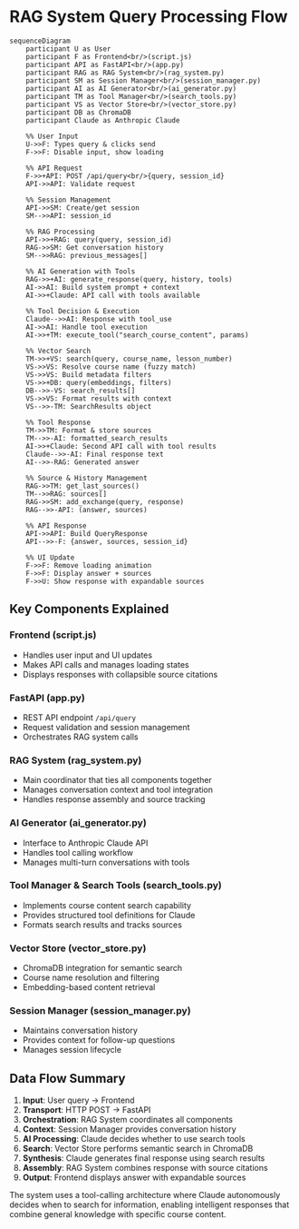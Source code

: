 # RAG System Query Processing Flow

```mermaid
sequenceDiagram
    participant U as User
    participant F as Frontend<br/>(script.js)
    participant API as FastAPI<br/>(app.py)
    participant RAG as RAG System<br/>(rag_system.py)
    participant SM as Session Manager<br/>(session_manager.py)
    participant AI as AI Generator<br/>(ai_generator.py)
    participant TM as Tool Manager<br/>(search_tools.py)
    participant VS as Vector Store<br/>(vector_store.py)
    participant DB as ChromaDB
    participant Claude as Anthropic Claude

    %% User Input
    U->>F: Types query & clicks send
    F->>F: Disable input, show loading
    
    %% API Request
    F->>+API: POST /api/query<br/>{query, session_id}
    API->>API: Validate request
    
    %% Session Management
    API->>SM: Create/get session
    SM-->>API: session_id
    
    %% RAG Processing
    API->>+RAG: query(query, session_id)
    RAG->>SM: Get conversation history
    SM-->>RAG: previous_messages[]
    
    %% AI Generation with Tools
    RAG->>+AI: generate_response(query, history, tools)
    AI->>AI: Build system prompt + context
    AI->>+Claude: API call with tools available
    
    %% Tool Decision & Execution
    Claude-->>AI: Response with tool_use
    AI->>AI: Handle tool execution
    AI->>+TM: execute_tool("search_course_content", params)
    
    %% Vector Search
    TM->>+VS: search(query, course_name, lesson_number)
    VS->>VS: Resolve course name (fuzzy match)
    VS->>VS: Build metadata filters
    VS->>+DB: query(embeddings, filters)
    DB-->>-VS: search_results[]
    VS->>VS: Format results with context
    VS-->>-TM: SearchResults object
    
    %% Tool Response
    TM->>TM: Format & store sources
    TM-->>-AI: formatted_search_results
    AI->>+Claude: Second API call with tool results
    Claude-->>-AI: Final response text
    AI-->>-RAG: Generated answer
    
    %% Source & History Management
    RAG->>TM: get_last_sources()
    TM-->>RAG: sources[]
    RAG->>SM: add_exchange(query, response)
    RAG-->>-API: (answer, sources)
    
    %% API Response
    API->>API: Build QueryResponse
    API-->>-F: {answer, sources, session_id}
    
    %% UI Update
    F->>F: Remove loading animation
    F->>F: Display answer + sources
    F->>U: Show response with expandable sources
```

## Key Components Explained

### Frontend (script.js)
- Handles user input and UI updates
- Makes API calls and manages loading states
- Displays responses with collapsible source citations

### FastAPI (app.py) 
- REST API endpoint `/api/query`
- Request validation and session management
- Orchestrates RAG system calls

### RAG System (rag_system.py)
- Main coordinator that ties all components together
- Manages conversation context and tool integration
- Handles response assembly and source tracking

### AI Generator (ai_generator.py)
- Interface to Anthropic Claude API
- Handles tool calling workflow
- Manages multi-turn conversations with tools

### Tool Manager & Search Tools (search_tools.py)
- Implements course content search capability
- Provides structured tool definitions for Claude
- Formats search results and tracks sources

### Vector Store (vector_store.py)
- ChromaDB integration for semantic search
- Course name resolution and filtering
- Embedding-based content retrieval

### Session Manager (session_manager.py)
- Maintains conversation history
- Provides context for follow-up questions
- Manages session lifecycle

## Data Flow Summary

1. **Input**: User query → Frontend
2. **Transport**: HTTP POST → FastAPI 
3. **Orchestration**: RAG System coordinates all components
4. **Context**: Session Manager provides conversation history
5. **AI Processing**: Claude decides whether to use search tools
6. **Search**: Vector Store performs semantic search in ChromaDB
7. **Synthesis**: Claude generates final response using search results
8. **Assembly**: RAG System combines response with source citations
9. **Output**: Frontend displays answer with expandable sources

The system uses a tool-calling architecture where Claude autonomously decides when to search for information, enabling intelligent responses that combine general knowledge with specific course content.